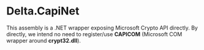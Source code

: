 Delta.CapiNet
=============

This assembly is a .NET wrapper exposing Microsoft Crypto API directly. 
By directly, we intend no need to register/use **CAPICOM** (Microsoft COM wrapper around **crypt32.dll**).